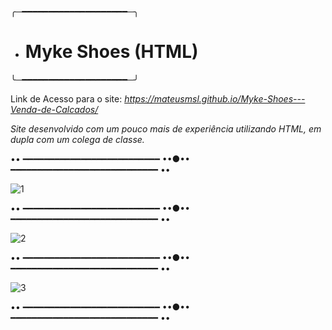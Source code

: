 ╭─━━━━━━━━━━━━━━━━━━━━─╮
- # Myke Shoes (HTML)
╰─━━━━━━━━━━━━━━━━━━━━─╯

Link de Acesso para o site: *https://mateusmsl.github.io/Myke-Shoes---Venda-de-Calcados/*

*Site desenvolvido com um pouco mais de experiência utilizando HTML, em dupla com um colega de classe.*


•• ━━━━━━━━━━━━━━━━━━━━━━━━━━ ••●•• ━━━━━━━━━━━━━━━━━━━━━━━━━━━━ ••

![1](https://user-images.githubusercontent.com/109548196/193476757-b53bb5ba-cb1d-47d5-a669-3afb344840f0.png)

•• ━━━━━━━━━━━━━━━━━━━━━━━━━━ ••●•• ━━━━━━━━━━━━━━━━━━━━━━━━━━━━ ••

![2](https://user-images.githubusercontent.com/109548196/193476760-bc5b7844-9ed8-467c-b0ee-d9a266924298.png)

•• ━━━━━━━━━━━━━━━━━━━━━━━━━━ ••●•• ━━━━━━━━━━━━━━━━━━━━━━━━━━━━ ••

![3](https://user-images.githubusercontent.com/109548196/193476763-1878dac2-3eba-4180-960a-4a525fd6d072.png)

•• ━━━━━━━━━━━━━━━━━━━━━━━━━━ ••●•• ━━━━━━━━━━━━━━━━━━━━━━━━━━━━ ••
